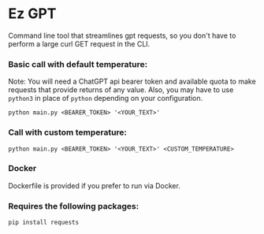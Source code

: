 # Ez GPT
Command line tool that streamlines gpt requests, so you don't have to perform a large curl GET request in the CLI.

### Basic call with default temperature:
Note: You will need a ChatGPT api bearer token and available quota to make requests that provide returns of any value. Also, you may have to use `python3` in place of `python` depending on your configuration.

```
python main.py <BEARER_TOKEN> '<YOUR_TEXT>'
```

### Call with custom temperature:

```
python main.py <BEARER_TOKEN> '<YOUR_TEXT>' <CUSTOM_TEMPERATURE>
```
### Docker
Dockerfile is provided if you prefer to run via Docker.
### Requires the following packages:

```
pip install requests
```
